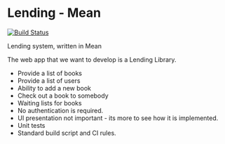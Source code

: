 # Lending - Mean

[![Build Status](https://travis-ci.org/cheltenhamjs/lending-mean.svg?branch=master)](https://travis-ci.org/cheltenhamjs/lending-mean)

Lending system, written in Mean

The web app that we want to develop is a Lending Library.
* Provide a list of books
* Provide a list of users
* Ability to add a new book
* Check out a book to somebody
* Waiting lists for books
* No authentication is required.
* UI presentation not important - its more to see how it is implemented.
* Unit tests
* Standard build script and CI rules.
